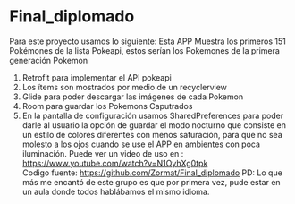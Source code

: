 # Final_diplomado

Para este proyecto usamos lo siguiente: 
Esta APP Muestra los primeros 151 Pokémones de la lista Pokeapi, estos serían los Pokemones  de la primera generación Pokemon
1.	Retrofit para implementar el API pokeapi
2.	Los ítems son mostrados por medio de un recyclerview
3.	 Glide para poder descargar las imágenes de cada Pokemon
4.	Room para guardar los Pokemons Caputrados
5.	En la pantalla de configuración usamos SharedPreferences para poder darle al usuario la opción de guardar el modo nocturno que consiste en un estilo de colores diferentes con menos saturación, para que no sea molesto a los ojos cuando se use el APP en ambientes con poca iluminación.
Puede ver un video de uso en :  https://www.youtube.com/watch?v=N1OyhXg0tpk  
Codigo fuente: https://github.com/Zormat/Final_diplomado
PD: Lo que más me encantó de este grupo es que por primera vez, pude estar en un aula donde todos hablábamos el mismo idioma.
